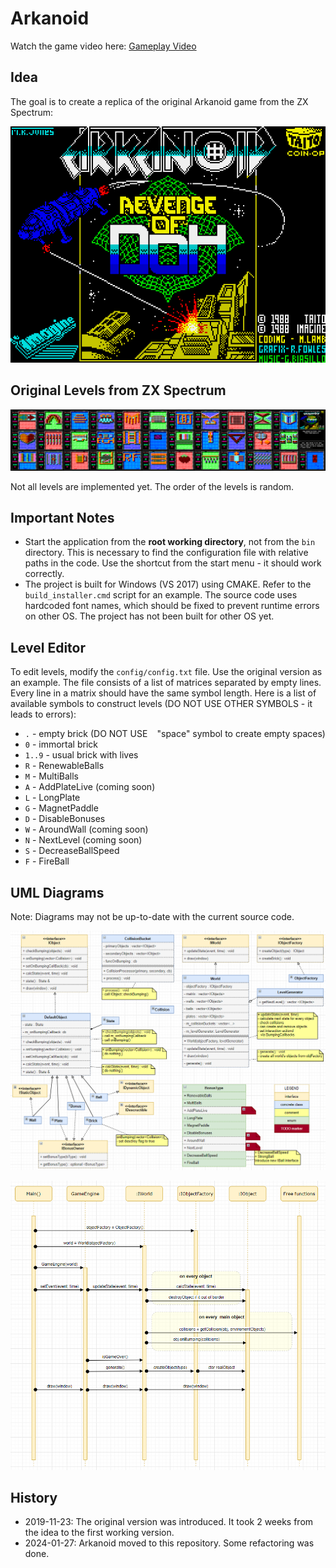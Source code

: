 # Arkanoid

Watch the game video here: [Gameplay Video](https://youtu.be/5E_FN0p6SUk)

## Idea

The goal is to create a replica of the original Arkanoid game from the ZX Spectrum:

![Original Arkanoid Image](docs/image-20200108163600764.png)

## Original Levels from ZX Spectrum

![ZX Spectrum Levels](docs/image-20200108163721990.png)

Not all levels are implemented yet. The order of the levels is random.

## Important Notes

- Start the application from the **root working directory**, not from the `bin` directory. This is necessary to find the configuration file with relative paths in the code. Use the shortcut from the start menu - it should work correctly.
- The project is built for Windows (VS 2017) using CMAKE. Refer to the `build_installer.cmd` script for an example. The source code uses hardcoded font names, which should be fixed to prevent runtime errors on other OS. The project has not been built for other OS yet.

## Level Editor

To edit levels, modify the `config/config.txt` file. Use the original version as an example. The file consists of a list of matrices separated by empty lines. Every line in a matrix should have the same symbol length. Here is a list of available symbols to construct levels (DO NOT USE OTHER SYMBOLS - it leads to errors):

- `.` - empty brick (DO NOT USE ` ` "space" symbol to create empty spaces)
- `0` - immortal brick
- `1..9` - usual brick with lives
- `R` - RenewableBalls
- `M` - MultiBalls
- `A` - AddPlateLive (coming soon)
- `L` - LongPlate
- `G` - MagnetPaddle
- `D` - DisableBonuses
- `W` - AroundWall (coming soon)
- `N` - NextLevel (coming soon)
- `S` - DecreaseBallSpeed
- `F` - FireBall

## UML Diagrams

Note: Diagrams may not be up-to-date with the current source code.

![UML Diagram 1](docs/image-20200109142342702.png)

![UML Diagram 2](docs/image-20200109143328391.png)

## History

- 2019-11-23: The original version was introduced. It took 2 weeks from the idea to the first working version.
- 2024-01-27: Arkanoid moved to this repository. Some refactoring was done.

